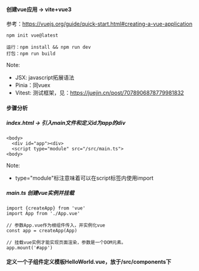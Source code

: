 #### 创建vue应用 -> vite+vue3
参考：https://vuejs.org/guide/quick-start.html#creating-a-vue-application
```
npm init vue@latest 

运行：npm install && npm run dev
打包：npm run build
```

Note: 
- JSX: javascript拓展语法 
- Pinia：同vuex
- Vitest: 测试框架，见：https://juejin.cn/post/7078906878779981832

#### 步骤分析
##### index.html -> 引入main文件和定义id为app的div
```
<body>
  <div id="app"><div>
  <script type="module" src="/src/main.ts">
<body>
```
Note:
- type="module"标注意味着可以在script标签内使用import

##### main.ts 创建vue实例并挂载
```
import {createApp} from 'vue'
import App from './App.vue'

// 参数App.vue作为根组件传入，并实例化vue
const app = createApp(App)

// 挂载vue实例才能实现页面渲染，参数是一个DOM元素。
app.mount('#app')
```
#### 定义一个子组件定义模板HelloWorld.vue，放于/src/components下
<template>
  <div>
    {{ greeting }}
  </div>
<template>

<script>
  export default {
    data() {
      return {
        greeting: 'Hello World!'
      }
    }
  }
</script>

#### App.vue -> 根组件调用子组件

<script>
// 引用子组件
import HelloWorld from './component/HelloWorld.vue'
</script>

<template>
  <!-- 调用子组件-->
  <HelloWorld>
</template>

